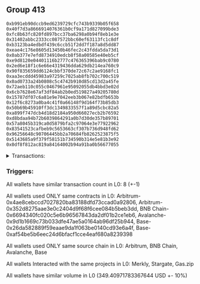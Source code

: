 ## Group 413

```0x8bc8a57cbbe33e3883bb7bc62651fa0d93c4c5f3
0xb991eb90dccb9ed6239729cfc743b9339b05f658
0x40f7d3a8666914076361b0cf9a171d827099bde3
0xfc8b63fc820fd897bcc37ba6298a0b94f8eb1e3e
0x31402abbc2333cc087572bbc60ef63113fc1c8df
0xb3123ba4edbdf439c6ccb51f2dd7f187a8d5dd87
0xeae4c176e8605d13450b46fec2c43fdda5da73d1
0x0ab377e7efd8734910edcb8f58a00585e40eb5cf
0xe9d8120e04401116b2777c476365396bab9c0780
0x2ed6e18f1c6e66e4319436dda629db214ea760c9
0x90f835659dd6124cbbf370de72c67c2ae9168fc1
0xaa3ecddd45983a97259c7025ab8fb702c700c519
0x0ad0733a24b0808c5c4742b910d85cd13d2a45fe
0x72aeb110c055c0467961e95092055db4bbd3e02d
0x6cb7628e67af3df84ab2b0ed519827a49205780d
0x15787df07c6a81e9e7042eeb3b067e82bdfb653b
0x12f6c8273a0ba4c41f0a66148f9d164f73b85db3
0x50b69b45910ff3dc1349833557f1a89d5cbc82a5
0xa899f747dcb4d18d2184a950d66027ecb2b76592
0xd8bdaa94b72b6039864291a0b7d30de357b89701
0x57a8045b319ca0d5879bfa2c97064e3e77922962
0x83541523cafbeb9c5653663cf307b736d948fd62
0x96256648c90706445bb2a70684fb8262523875f5
0x5143685a9f379f58151b734590b314e5e81b3e92
0x0df8f812ac819a84164002b94a91ba0b56677055
```
<details>
<summary>Transactions:</summary>

Hashes: 

Wallet: 0x8bc8a57cbbe33e3883bb7bc62651fa0d93c4c5f3

       Hash: 0x9a84d5a63751d187185d1214b685068a2f4bb54be5fc730a2da4bef0bed67925
         - source chain: Arbitrum
         - destination chain: Aptos
         - project: Merkly
         - contract: 0x4ae8cebccd7027820ba83188dfd73ccad0a92806
       Hash: 0x5f6bf41ebb20126af8119aab3e41156e1ff88224772096d965d69c5f74815daa
         - source chain: Arbitrum
         - destination chain: BNB Chain
         - project: Stargate
         - contract: 0x352d8275aae3e0c2404d9f68f6cee084b5beb3dd
         - value USD: 34.261251471
       Hash: 0x2fa34b6aa755e6e3b649f529455cb20cf9363eed1bb5f87132936e07a7845685
         - source chain: BNB Chain
         - destination chain: Avalanche
         - project: Stargate
         - contract: 0x6694340fc020c5e6b96567843da2df01b2ce1eb6
         - value USD: 31.82583611
       Hash: 0xec9414b3fec29e1fbd0de7d0509532f3cb07749cac63a80a9de36e7b8bf1538c
         - source chain: Avalanche
         - destination chain: Polygon
         - project: Stargate
         - contract: 0x9d1b1669c73b033dfe47ae5a0164ab96df25b944
         - value USD: 28.321970125
       Hash: 0xd53a78adacac953f733627ba7677685c27100881292529261aa0cc7313b3180a
         - source chain: Base
         - destination chain: Metis
         - project: Gas.zip
         - contract: 0x26da582889f59eaae9da1f063be0140cd93e6a4f
         - value USD: 1.890701433e-06
       Hash: 0x73563fb5d966636a41f3ea0ec910d41a65b3c3e708e63adb5431145bb78f74ed
         - source chain: Base
         - destination chain: Optimism
         - project: Stargate
         - contract: 0xaf54be5b6eec24d6bfacf1cce4eaf680a8239398
         - value USD: 210.969354773
       Hash: 0xae94199ebb13f066b3978e5c9366dd818bf6d83ae6e21e89b914428c0bc9b54b
         - source chain: Base
         - destination chain: Arbitrum
         - project: Gas.zip
         - contract: 0x26da582889f59eaae9da1f063be0140cd93e6a4f
         - value USD: 5.8016975e-05
       Hash: 0xdc68c80d2cae5fedbb40f1a12185233368523a8abfbe1f9640a964fb29e6a644
         - source chain: Base
         - destination chain: Optimism
         - project: Stargate
         - contract: 0xaf54be5b6eec24d6bfacf1cce4eaf680a8239398
         - value USD: 44.031245447
Wallet: 0xb991eb90dccb9ed6239729cfc743b9339b05f658

       Hash:0x8da24b52d585d13dba0e5f4c41bd34e45779ce29a54abac5ba574979bd0fadd1
         - source chain: Arbitrum
         - destination chain: Aptos
         - project: Merkly
         - contract: 0x4ae8cebccd7027820ba83188dfd73ccad0a92806
       Hash:0x868d916504e0bfba0829360c4126da5bee7e1dbb0f05bb16ec708c8c689f4378
         - source chain: Arbitrum
         - destination chain: BNB Chain
         - project: Stargate
         - contract: 0x352d8275aae3e0c2404d9f68f6cee084b5beb3dd
         - value USD: 33.406130399
       Hash:0x426e6b2e55e4860a8ce9915f914d3d5d1077e8722f080516edd1cc9974948e45
         - source chain: BNB Chain
         - destination chain: Avalanche
         - project: Stargate
         - contract: 0x6694340fc020c5e6b96567843da2df01b2ce1eb6
         - value USD: 30.981643873
       Hash:0xe637870e556848e51e0494a3503644c1ccbe84f9cab7b4369eb9283aae54ba4d
         - source chain: Avalanche
         - destination chain: Polygon
         - project: Stargate
         - contract: 0x9d1b1669c73b033dfe47ae5a0164ab96df25b944
         - value USD: 27.563510126
       Hash:0x75d0945ec29d48ffdfd48aeede03ca5b299ebce999914a26b906e1f227b206c1
         - source chain: Base
         - destination chain: Base
         - project: Gas.zip
         - contract: 0x26da582889f59eaae9da1f063be0140cd93e6a4f
         - value USD: 5.433450538e-05
       Hash:0xc9a15c2c81c439d7e11e81535eaf8c539fd3275b0f56ad9f841024733b641898
         - source chain: Base
         - destination chain: Optimism
         - project: Stargate
         - contract: 0xaf54be5b6eec24d6bfacf1cce4eaf680a8239398
         - value USD: 219.52826893
       Hash:0xa9306265e2d0f780e59f7d91856176d3bc936dcd41a02bd0876711ca99fdb071
         - source chain: Base
         - destination chain: Kava
         - project: Gas.zip
         - contract: 0x26da582889f59eaae9da1f063be0140cd93e6a4f
         - value USD: 2.75012874e-08
       Hash:0x55063b6a75361126df6109b11770bf861dbe31a5c9a6db902dba69ba2112fad2
         - source chain: Base
         - destination chain: Optimism
         - project: Stargate
         - contract: 0xaf54be5b6eec24d6bfacf1cce4eaf680a8239398
         - value USD: 44.66183431
Wallet: 0x40f7d3a8666914076361b0cf9a171d827099bde3

       Hash:0xb39ba4277737919cae99020034e2e367fccd2e47576e4a97997779a602af5c08
         - source chain: Arbitrum
         - destination chain: Aptos
         - project: Merkly
         - contract: 0x4ae8cebccd7027820ba83188dfd73ccad0a92806
       Hash:0x410c432676186ca8c9cd456d3dda94ffabef14d5af0a0484e8b251829d24641a
         - source chain: Arbitrum
         - destination chain: BNB Chain
         - project: Stargate
         - contract: 0x352d8275aae3e0c2404d9f68f6cee084b5beb3dd
         - value USD: 31.96461552
       Hash:0x2c3c1b942803f702dcf7226ca9790e6f3425eb1fc578636805688e4d578f3dfb
         - source chain: BNB Chain
         - destination chain: Avalanche
         - project: Stargate
         - contract: 0x6694340fc020c5e6b96567843da2df01b2ce1eb6
         - value USD: 29.570592224
       Hash:0xf5c9cbc34ef7640c20773a12c94876c20e020ed503a8fe463b0afe4d4fcc7ed9
         - source chain: Avalanche
         - destination chain: Polygon
         - project: Stargate
         - contract: 0x9d1b1669c73b033dfe47ae5a0164ab96df25b944
         - value USD: 26.279728994
       Hash:0x0a28e31c7294b4b172bf680773cb6a8b00ca864dabf854925cbea757b3478c15
         - source chain: Base
         - destination chain: Metis
         - project: Gas.zip
         - contract: 0x26da582889f59eaae9da1f063be0140cd93e6a4f
         - value USD: 3.620220781e-06
       Hash:0x1238c413fc1edefea923c2f4d882d7316d88b79f6b90ec7c75a0a139fee609c8
         - source chain: Base
         - destination chain: Optimism
         - project: Stargate
         - contract: 0xaf54be5b6eec24d6bfacf1cce4eaf680a8239398
         - value USD: 221.492092673
       Hash:0xce1a0abdcbc6c38f3cc74491297c46068313f58642273d891427a5a3cfc02faa
         - source chain: Base
         - destination chain: Arbitrum
         - project: Gas.zip
         - contract: 0x26da582889f59eaae9da1f063be0140cd93e6a4f
         - value USD: 0.0001444443244
       Hash:0x53e10aadce9c99ffe775262c27d0190755ee3637aa21059a14a7624b53ae56d1
         - source chain: Base
         - destination chain: Optimism
         - project: Stargate
         - contract: 0xaf54be5b6eec24d6bfacf1cce4eaf680a8239398
         - value USD: 46.935501985
Wallet: 0xfc8b63fc820fd897bcc37ba6298a0b94f8eb1e3e

       Hash:0x3dcf49b81cca6559ac8567f7188028ca16ee0833262c9d718e5e1eed74840891
         - source chain: Arbitrum
         - destination chain: Aptos
         - project: Merkly
         - contract: 0x4ae8cebccd7027820ba83188dfd73ccad0a92806
       Hash:0x6c95d90037761d0248ccb47d76611f3afb5312c4e625956d4c771223ee02e8c4
         - source chain: Arbitrum
         - destination chain: BNB Chain
         - project: Stargate
         - contract: 0x352d8275aae3e0c2404d9f68f6cee084b5beb3dd
         - value USD: 33.677293071
       Hash:0x2aa29234871f7174d6766dc09478f6fe6a5232ad9e46fe904db3f4538c7aacd7
         - source chain: BNB Chain
         - destination chain: Avalanche
         - project: Stargate
         - contract: 0x6694340fc020c5e6b96567843da2df01b2ce1eb6
         - value USD: 31.215754454
       Hash:0x22248d7ad8f936e935afd9a1e9922fdd2161abe1f250eccecd44ec26f33ec9d2
         - source chain: Avalanche
         - destination chain: Polygon
         - project: Stargate
         - contract: 0x9d1b1669c73b033dfe47ae5a0164ab96df25b944
         - value USD: 27.816168753
       Hash:0x311c765876f546e13072dd1535c49350afe72c8244c098a55e4853777267869a
         - source chain: Base
         - destination chain: Kava
         - project: Gas.zip
         - contract: 0x26da582889f59eaae9da1f063be0140cd93e6a4f
         - value USD: 3.175361931e-08
       Hash:0x9a19be026ca46d9e931228cde14df3c2146e2b4954cbcdce4366f1e0fca7f51c
         - source chain: Base
         - destination chain: Optimism
         - project: Stargate
         - contract: 0xaf54be5b6eec24d6bfacf1cce4eaf680a8239398
         - value USD: 222.870413631
       Hash:0x1b63a6a2da52b2a1e6210e4aea6d6a16b968523d0a9a46ab643af061daa8f4c9
         - source chain: Base
         - destination chain: Base
         - project: Gas.zip
         - contract: 0x26da582889f59eaae9da1f063be0140cd93e6a4f
         - value USD: 0.000122314138
       Hash:0x280311d927ba4a060c075a48c4cbc65c84ac890dc253622154e6c7533620ec2a
         - source chain: Base
         - destination chain: Optimism
         - project: Stargate
         - contract: 0xaf54be5b6eec24d6bfacf1cce4eaf680a8239398
         - value USD: 49.091261042
Wallet: 0x31402abbc2333cc087572bbc60ef63113fc1c8df

       Hash:0x170af2f491e6abc6ac0d80bbc538a71daf06dfef7541c51497c94c868c072168
         - source chain: Arbitrum
         - destination chain: Aptos
         - project: Merkly
         - contract: 0x4ae8cebccd7027820ba83188dfd73ccad0a92806
       Hash:0xe06c4d737002d7e36f38b67f0e222bc5e110b18d876be1b2fcfa25d0e47a065b
         - source chain: Arbitrum
         - destination chain: BNB Chain
         - project: Stargate
         - contract: 0x352d8275aae3e0c2404d9f68f6cee084b5beb3dd
         - value USD: 33.292466726
       Hash:0x80cd43c72cb7cfa1dfd9b4ed7a5bd486c54e08c07e8fbc356a2c33b7f1ce6b18
         - source chain: BNB Chain
         - destination chain: Avalanche
         - project: Stargate
         - contract: 0x6694340fc020c5e6b96567843da2df01b2ce1eb6
         - value USD: 30.809243525
       Hash:0x31973cfc75d31a76b50500b54e6a10ace6218e3ff058f8413cf1085f010870fb
         - source chain: Avalanche
         - destination chain: Polygon
         - project: Stargate
         - contract: 0x9d1b1669c73b033dfe47ae5a0164ab96df25b944
         - value USD: 27.474249354
       Hash:0xbe6e501480391ffcdb0928ad232239fa1371b8ba3190bcc96e0015c03aa5ae2a
         - source chain: Base
         - destination chain: Base
         - project: Gas.zip
         - contract: 0x26da582889f59eaae9da1f063be0140cd93e6a4f
         - value USD: 9.418926268e-05
       Hash:0x9ca206448184ec0f58a80f43d71094369a6f3492825a513e2c7430c197d0efa1
         - source chain: Base
         - destination chain: Optimism
         - project: Stargate
         - contract: 0xaf54be5b6eec24d6bfacf1cce4eaf680a8239398
         - value USD: 225.814154705
       Hash:0x8eaf72adfbc94bbe41dc8f2abeba8718c1b95ff7f6a2724d018f87ae5b9c65e5
         - source chain: Base
         - destination chain: Scroll
         - project: Gas.zip
         - contract: 0x26da582889f59eaae9da1f063be0140cd93e6a4f
         - value USD: 5.682074872e-05
       Hash:0xa3cc480eef92e71facf653c90c8a5560211820e8357de5e2b6b262ba97859d5f
         - source chain: Base
         - destination chain: Optimism
         - project: Stargate
         - contract: 0xaf54be5b6eec24d6bfacf1cce4eaf680a8239398
         - value USD: 47.691480726
Wallet: 0xb3123ba4edbdf439c6ccb51f2dd7f187a8d5dd87

       Hash:0xeeabc775f22ba33a6177aee1423338c517ac3cdcf4ae290de9265f61fd14088f
         - source chain: Arbitrum
         - destination chain: Aptos
         - project: Merkly
         - contract: 0x4ae8cebccd7027820ba83188dfd73ccad0a92806
       Hash:0xb77ece0c69785867303420a5e4a2145ff277ecda3997e3281a4eecf86ba65bdb
         - source chain: Arbitrum
         - destination chain: BNB Chain
         - project: Stargate
         - contract: 0x352d8275aae3e0c2404d9f68f6cee084b5beb3dd
         - value USD: 33.124073432
       Hash:0xc5fc193c08fe4d0b5edba649bfa924409606e09845ca9d84eac61729db29c2fb
         - source chain: BNB Chain
         - destination chain: Avalanche
         - project: Stargate
         - contract: 0x6694340fc020c5e6b96567843da2df01b2ce1eb6
         - value USD: 30.691330883
       Hash:0xc3d8ed7319c70f10b869acd19a024ecfccf17af0915fffe7ef554ff4ea5f7b2e
         - source chain: Avalanche
         - destination chain: Polygon
         - project: Stargate
         - contract: 0x9d1b1669c73b033dfe47ae5a0164ab96df25b944
         - value USD: 27.325999194
       Hash:0x61e83b7caa4c2961725f90450194b49b6be738f04be38c75e7097d1a5824e5ff
         - source chain: Base
         - destination chain: Arbitrum
         - project: Gas.zip
         - contract: 0x26da582889f59eaae9da1f063be0140cd93e6a4f
         - value USD: 1.916834118e-05
       Hash:0x2446d5b5e31682fda5b94630adde5851de29410ffb306103e202c66d95ef7031
         - source chain: Base
         - destination chain: Optimism
         - project: Stargate
         - contract: 0xaf54be5b6eec24d6bfacf1cce4eaf680a8239398
         - value USD: 213.526662967
       Hash:0x61c63c4080cf98e27874e79d5052c680fb96501175a969ee21d6038cc8346558
         - source chain: Base
         - destination chain: Kava
         - project: Gas.zip
         - contract: 0x26da582889f59eaae9da1f063be0140cd93e6a4f
         - value USD: 2.500117037e-08
       Hash:0x988e10336e735f945828734abc4b91425f1cfbc0c03937922d5f90bd6b94e323
         - source chain: Base
         - destination chain: Optimism
         - project: Stargate
         - contract: 0xaf54be5b6eec24d6bfacf1cce4eaf680a8239398
         - value USD: 42.809760943
Wallet: 0xeae4c176e8605d13450b46fec2c43fdda5da73d1

       Hash:0x6fe6730de1caf532743b58d13810505c828a1157d79756ed3cfcd3aa6ef766c1
         - source chain: Arbitrum
         - destination chain: Aptos
         - project: Merkly
         - contract: 0x4ae8cebccd7027820ba83188dfd73ccad0a92806
       Hash:0xe562b457425d316d66c1e1b5fc62f5b947db5ba12acde6bc6dd58c81abd4b92e
         - source chain: Arbitrum
         - destination chain: BNB Chain
         - project: Stargate
         - contract: 0x352d8275aae3e0c2404d9f68f6cee084b5beb3dd
         - value USD: 31.840076564
       Hash:0x3b79525cf555157ab1d3a2b70fa76b4bff15305cac8ae99963493d826f4ade37
         - source chain: BNB Chain
         - destination chain: Avalanche
         - project: Stargate
         - contract: 0x6694340fc020c5e6b96567843da2df01b2ce1eb6
         - value USD: 29.334570091
       Hash:0x40f4261c60f2229386b1130cbef73299c30182ce3b7077d0ee0e5918ae3ed5a8
         - source chain: Avalanche
         - destination chain: Polygon
         - project: Stargate
         - contract: 0x9d1b1669c73b033dfe47ae5a0164ab96df25b944
         - value USD: 26.019650557
       Hash:0xc0b8bfc050fc9e7c0e5c5115daa1705b3f7d59c87fa1938c0f3f8e4be9af6f5d
         - source chain: Base
         - destination chain: Base
         - project: Gas.zip
         - contract: 0x26da582889f59eaae9da1f063be0140cd93e6a4f
         - value USD: 0.000137152786
       Hash:0x072197cb66a8f25d1acb7315e0b91b4660f77d947d62dd02bfd67f9895932502
         - source chain: Base
         - destination chain: Optimism
         - project: Stargate
         - contract: 0xaf54be5b6eec24d6bfacf1cce4eaf680a8239398
         - value USD: 223.587123244
       Hash:0x1a80094ddf93802a05df5234e16105d2e81fd2579e1a470abc0884304b855164
         - source chain: Base
         - destination chain: Arbitrum
         - project: Gas.zip
         - contract: 0x26da582889f59eaae9da1f063be0140cd93e6a4f
         - value USD: 6.459621959e-05
       Hash:0x6f0d35d95b918307c71344806ee602de5f06a78d48585db3bf934c5e30c2f6d0
         - source chain: Base
         - destination chain: Optimism
         - project: Stargate
         - contract: 0xaf54be5b6eec24d6bfacf1cce4eaf680a8239398
         - value USD: 47.128958969
Wallet: 0x0ab377e7efd8734910edcb8f58a00585e40eb5cf

       Hash:0xa5b2ecbb8e9b663603f363d9f704b57710b4817c38b29e1021d56ff786202c2a
         - source chain: Arbitrum
         - destination chain: Aptos
         - project: Merkly
         - contract: 0x4ae8cebccd7027820ba83188dfd73ccad0a92806
       Hash:0x3b9aa52e735043efd59dbd78ef017f28fcc6d9bf2ef71716ca712e03fa01c782
         - source chain: Arbitrum
         - destination chain: BNB Chain
         - project: Stargate
         - contract: 0x352d8275aae3e0c2404d9f68f6cee084b5beb3dd
         - value USD: 31.802014573
       Hash:0x86c9cb7b5a5851106fc4ca88fb57ba4fd0306f80e92889d41da3e57aa295ecb4
         - source chain: BNB Chain
         - destination chain: Avalanche
         - project: Stargate
         - contract: 0x6694340fc020c5e6b96567843da2df01b2ce1eb6
         - value USD: 29.415086073
       Hash:0xa22623e8f0f84269990546e9f94b48e6f767d612b656baf287f563ef7ebe7845
         - source chain: Avalanche
         - destination chain: Polygon
         - project: Stargate
         - contract: 0x9d1b1669c73b033dfe47ae5a0164ab96df25b944
         - value USD: 26.0780428
       Hash:0x8efca6761518074673b19f9775aacbe0e1c9b149a3126279906184215096fba5
         - source chain: Base
         - destination chain: Kava
         - project: Gas.zip
         - contract: 0x26da582889f59eaae9da1f063be0140cd93e6a4f
         - value USD: 8.212489979e-09
       Hash:0x246750f665b6a9b0d45736fe18b02be6b08aa9e5b332d6e9c8a0fa94297afd18
         - source chain: Base
         - destination chain: Optimism
         - project: Stargate
         - contract: 0xaf54be5b6eec24d6bfacf1cce4eaf680a8239398
         - value USD: 219.431879803
       Hash:0x1411c0f6b4d5bee43539b8f4ced3ea7b7b9b5340b9e2fb5f86e9026401b7c01e
         - source chain: Base
         - destination chain: Zora
         - project: Gas.zip
         - contract: 0x26da582889f59eaae9da1f063be0140cd93e6a4f
         - value USD: 0.0001417528152
       Hash:0xf722ec4b40808df05b2d1a0277da1a2ca3f3cdb3b74dbcb3271013edadcda2e5
         - source chain: Base
         - destination chain: Optimism
         - project: Stargate
         - contract: 0xaf54be5b6eec24d6bfacf1cce4eaf680a8239398
         - value USD: 49.378872048
Wallet: 0xe9d8120e04401116b2777c476365396bab9c0780

       Hash:0x7f71074e09fd9ae67b772c0959e615289ea6e4271212a826e57e87330bc86f4e
         - source chain: Arbitrum
         - destination chain: Aptos
         - project: Merkly
         - contract: 0x4ae8cebccd7027820ba83188dfd73ccad0a92806
       Hash:0x476db468c6ba404c70e2112fceba9ef47ffea467d438a5f68d816fa28dce20f2
         - source chain: Arbitrum
         - destination chain: BNB Chain
         - project: Stargate
         - contract: 0x352d8275aae3e0c2404d9f68f6cee084b5beb3dd
         - value USD: 34.307696306
       Hash:0x76ff571dca1d73ad3255d050645718ba5d4587882d2ed18f516d3c16d346aeed
         - source chain: BNB Chain
         - destination chain: Avalanche
         - project: Stargate
         - contract: 0x6694340fc020c5e6b96567843da2df01b2ce1eb6
         - value USD: 31.81009404
       Hash:0xd3c9692403975245e2c90c51c19f2a0cd512ee8beaa64ec9eac9ffc4be25a7f9
         - source chain: Avalanche
         - destination chain: Polygon
         - project: Stargate
         - contract: 0x9d1b1669c73b033dfe47ae5a0164ab96df25b944
         - value USD: 28.250271637
       Hash:0x658d7a89b7fc86294febd46940a779337a2513af85e289dae733c41278a83410
         - source chain: Base
         - destination chain: Scroll
         - project: Gas.zip
         - contract: 0x26da582889f59eaae9da1f063be0140cd93e6a4f
         - value USD: 9.551121724e-05
       Hash:0x57722f3965a28119a122eba86039cc4909a1ef0f62a85cdffc966c89e077beee
         - source chain: Base
         - destination chain: Optimism
         - project: Stargate
         - contract: 0xaf54be5b6eec24d6bfacf1cce4eaf680a8239398
         - value USD: 221.018324619
       Hash:0x728279bf013974edfe122f32dd8043776fdbe7637052787b5b62ed4b2fcbf23f
         - source chain: Base
         - destination chain: Kava
         - project: Gas.zip
         - contract: 0x26da582889f59eaae9da1f063be0140cd93e6a4f
         - value USD: 1.487249109e-08
       Hash:0x867b2f03b0d9f4959da291bfb2cf992499bb6355034a8ef7547734b5faeef613
         - source chain: Base
         - destination chain: Optimism
         - project: Stargate
         - contract: 0xaf54be5b6eec24d6bfacf1cce4eaf680a8239398
         - value USD: 45.514661097
Wallet: 0x2ed6e18f1c6e66e4319436dda629db214ea760c9

       Hash:0xefbed45c10ba08853eba2abe5d8e57be2fafd6047e096c2a3e3563803b6deb9e
         - source chain: Arbitrum
         - destination chain: Aptos
         - project: Merkly
         - contract: 0x4ae8cebccd7027820ba83188dfd73ccad0a92806
       Hash:0xb07abec67192d7de6d6ad6b0cd446f55017b7e92dbb9e044c276f4716ab6f003
         - source chain: Arbitrum
         - destination chain: BNB Chain
         - project: Stargate
         - contract: 0x352d8275aae3e0c2404d9f68f6cee084b5beb3dd
         - value USD: 31.458002809
       Hash:0xacdf9642cac12e80e9bbfe10aef33c82944c033670f0a29fd159741ae3361962
         - source chain: BNB Chain
         - destination chain: Avalanche
         - project: Stargate
         - contract: 0x6694340fc020c5e6b96567843da2df01b2ce1eb6
         - value USD: 29.104768244
       Hash:0x2b484caa84a8a5e8c24c86774493d3c3b0924308fb92cd27b73293f01fc20cad
         - source chain: Avalanche
         - destination chain: Polygon
         - project: Stargate
         - contract: 0x9d1b1669c73b033dfe47ae5a0164ab96df25b944
         - value USD: 25.750793979
       Hash:0xb68ce0b25159cb5c59af412206d70aaaa1d5703b4b4bf4f0de7b10e53f6e6f55
         - source chain: Base
         - destination chain: Kava
         - project: Gas.zip
         - contract: 0x26da582889f59eaae9da1f063be0140cd93e6a4f
         - value USD: 2.933032135e-08
       Hash:0x48341a1cdcd119455d0a1b42c145565b0ac91d8648c66b0f8e98ea55a255c70b
         - source chain: Base
         - destination chain: Optimism
         - project: Stargate
         - contract: 0xaf54be5b6eec24d6bfacf1cce4eaf680a8239398
         - value USD: 206.346522586
       Hash:0x5bfa1bc559876fe7eb4a9108453c3d6f63409833a5f09ff358e4333a982f49e0
         - source chain: Base
         - destination chain: Metis
         - project: Gas.zip
         - contract: 0x26da582889f59eaae9da1f063be0140cd93e6a4f
         - value USD: 2.135753478e-06
       Hash:0x123cfafc804aa51fc3dbd06aef72279ba0ebeb026f6f4badb7477721f92ca036
         - source chain: Base
         - destination chain: Optimism
         - project: Stargate
         - contract: 0xaf54be5b6eec24d6bfacf1cce4eaf680a8239398
         - value USD: 51.344698032
Wallet: 0x90f835659dd6124cbbf370de72c67c2ae9168fc1

       Hash:0xa88a8bf393895a71d9cc382f2bc269572cea5ef455a4b142041a09a9b3146414
         - source chain: Arbitrum
         - destination chain: Aptos
         - project: Merkly
         - contract: 0x4ae8cebccd7027820ba83188dfd73ccad0a92806
       Hash:0x19a26a362dd2e6c9886af550f77644226757011750dd26b3d08a06a6289ba345
         - source chain: Arbitrum
         - destination chain: BNB Chain
         - project: Stargate
         - contract: 0x352d8275aae3e0c2404d9f68f6cee084b5beb3dd
         - value USD: 34.740086132
       Hash:0xaa4476222d48f42af271a3707435c6969b67d9912e4dc8b5997ac41d3cde8f3f
         - source chain: BNB Chain
         - destination chain: Avalanche
         - project: Stargate
         - contract: 0x6694340fc020c5e6b96567843da2df01b2ce1eb6
         - value USD: 32.254893953
       Hash:0xceeb63dc1e4033268ef854c55eb52f4ab9ecf86622aadc174ba8f1efdc9162b9
         - source chain: Avalanche
         - destination chain: Polygon
         - project: Stargate
         - contract: 0x9d1b1669c73b033dfe47ae5a0164ab96df25b944
         - value USD: 28.582466664
       Hash:0xac9687d3e0e1250edd462f324977802a734ffe17c95058b08718d83c633eb3a0
         - source chain: Base
         - destination chain: Zora
         - project: Gas.zip
         - contract: 0x26da582889f59eaae9da1f063be0140cd93e6a4f
         - value USD: 0.0001658028814
       Hash:0x7ef2e88e154478b87e8cce102644b8248eb368b3b4006c136c0df0d5a5805405
         - source chain: Base
         - destination chain: Optimism
         - project: Stargate
         - contract: 0xaf54be5b6eec24d6bfacf1cce4eaf680a8239398
         - value USD: 220.768017969
       Hash:0x02350ad83d05b79aca2e0a75e3a00ffef745f8d0cd2af47604d4711d2bd13aeb
         - source chain: Base
         - destination chain: Kava
         - project: Gas.zip
         - contract: 0x26da582889f59eaae9da1f063be0140cd93e6a4f
         - value USD: 2.62191761e-08
       Hash:0xa1f3024e035b5ee0ec1aaefd7b24755f0cd54e56d35a95d982d56e17c1910f58
         - source chain: Base
         - destination chain: Optimism
         - project: Stargate
         - contract: 0xaf54be5b6eec24d6bfacf1cce4eaf680a8239398
         - value USD: 44.696693653
Wallet: 0xaa3ecddd45983a97259c7025ab8fb702c700c519

       Hash:0xea5b6f5dc37cfe5b8b0b2b584f3e1d2063d04abf215ffaf2ff9125c6224a6c3f
         - source chain: Arbitrum
         - destination chain: Aptos
         - project: Merkly
         - contract: 0x4ae8cebccd7027820ba83188dfd73ccad0a92806
       Hash:0xc94aac21d483bd49df21cf6b84ed409b77bfb8029bb11a4129695071859c816f
         - source chain: Arbitrum
         - destination chain: BNB Chain
         - project: Stargate
         - contract: 0x352d8275aae3e0c2404d9f68f6cee084b5beb3dd
         - value USD: 33.917356775
       Hash:0x573eb01c9fa11ca27b8054dab9594d66a23418e7a0a793403bd7632b5a65bc61
         - source chain: BNB Chain
         - destination chain: Avalanche
         - project: Stargate
         - contract: 0x6694340fc020c5e6b96567843da2df01b2ce1eb6
         - value USD: 31.485404103
       Hash:0xc4a17ffad6875a16d9aaf288cf98e4f48e762ee263b3f6ed23454e67556ef5dc
         - source chain: Avalanche
         - destination chain: Polygon
         - project: Stargate
         - contract: 0x9d1b1669c73b033dfe47ae5a0164ab96df25b944
         - value USD: 25.925769423
       Hash:0x102defaed925c5ef2fd6439103359b10d6356fce07e948ad768d6598a447a9c1
         - source chain: Base
         - destination chain: Scroll
         - project: Gas.zip
         - contract: 0x26da582889f59eaae9da1f063be0140cd93e6a4f
         - value USD: 0.0001107563248
       Hash:0x37264660bbcddb14c01d6222a7117023a4d731e85616a59c772dfdf0d54ef8f6
         - source chain: Base
         - destination chain: Optimism
         - project: Stargate
         - contract: 0xaf54be5b6eec24d6bfacf1cce4eaf680a8239398
         - value USD: 211.219417181
       Hash:0x466aea61d909fce6fc3abd3eb3cd4ded57f952e105eba73d52fe159db3ef059d
         - source chain: Base
         - destination chain: Base
         - project: Gas.zip
         - contract: 0x26da582889f59eaae9da1f063be0140cd93e6a4f
         - value USD: 0.0001100528186
       Hash:0x220c6c1255bab3566b2c628a051a0177efad3f27bf6b74cac549eed6b2a83213
         - source chain: Base
         - destination chain: Optimism
         - project: Stargate
         - contract: 0xaf54be5b6eec24d6bfacf1cce4eaf680a8239398
         - value USD: 46.0860991
Wallet: 0x0ad0733a24b0808c5c4742b910d85cd13d2a45fe

       Hash:0x78ff82fca969d802b8c918eb437cb9de258b4251c06df9bbad9da287d9fca572
         - source chain: Arbitrum
         - destination chain: Aptos
         - project: Merkly
         - contract: 0x4ae8cebccd7027820ba83188dfd73ccad0a92806
       Hash:0x47023f94882abb0c3896dff66d1c0fe092fac3d8d8b4a4bcccd019d24dd2aa06
         - source chain: Arbitrum
         - destination chain: BNB Chain
         - project: Stargate
         - contract: 0x352d8275aae3e0c2404d9f68f6cee084b5beb3dd
         - value USD: 32.569159814
       Hash:0xbdc946ec2151e5bfdc2cddea27014f80b3b2422e4e9bb16cecf3c2a6bf562dd6
         - source chain: BNB Chain
         - destination chain: Avalanche
         - project: Stargate
         - contract: 0x6694340fc020c5e6b96567843da2df01b2ce1eb6
         - value USD: 30.190280599
       Hash:0x03796215b241a7cd65c367d979e11ccf19b93c560e3fad18a777a0736e1db02d
         - source chain: Avalanche
         - destination chain: Polygon
         - project: Stargate
         - contract: 0x9d1b1669c73b033dfe47ae5a0164ab96df25b944
         - value USD: 24.733322924
       Hash:0x8b08b3cd3ae1f3efeaea9dd2dd30a5e1f3b5c38749c0e0fb5dda9d7ed0860661
         - source chain: Base
         - destination chain: Kava
         - project: Gas.zip
         - contract: 0x26da582889f59eaae9da1f063be0140cd93e6a4f
         - value USD: 3.005229849e-08
       Hash:0x68e624c88e1ceeade0123883ec37386f7bdd1bce0101939bb8242e9fd8b5e03a
         - source chain: Base
         - destination chain: Optimism
         - project: Stargate
         - contract: 0xaf54be5b6eec24d6bfacf1cce4eaf680a8239398
         - value USD: 217.192601345
       Hash:0x0427ceb5ef20bde19354f5248e7abb4467f2d9cb216e7bba9bc43264cf0b9036
         - source chain: Base
         - destination chain: Base
         - project: Gas.zip
         - contract: 0x26da582889f59eaae9da1f063be0140cd93e6a4f
         - value USD: 5.203584356e-05
       Hash:0xb5ec491e7fee9d9c81607d03a64c38012f17052dd11a058bd24ce0ba1ec03778
         - source chain: Base
         - destination chain: Optimism
         - project: Stargate
         - contract: 0xaf54be5b6eec24d6bfacf1cce4eaf680a8239398
         - value USD: 51.522300648
Wallet: 0x72aeb110c055c0467961e95092055db4bbd3e02d

       Hash:0xc97ba91e38737610de39795972213eceb0f52486b1b6024379f13b36003bf476
         - source chain: Arbitrum
         - destination chain: Aptos
         - project: Merkly
         - contract: 0x4ae8cebccd7027820ba83188dfd73ccad0a92806
       Hash:0x57c7f3496e05a18e8d57960e87c39c12ae01dd65c9de9bc38bdc742b39fb857f
         - source chain: Arbitrum
         - destination chain: BNB Chain
         - project: Stargate
         - contract: 0x352d8275aae3e0c2404d9f68f6cee084b5beb3dd
         - value USD: 32.11863651
       Hash:0xab2b6eaa6daa21d2987a7a03d9f91950ce04e1f730ba28774a15c5aac9d48623
         - source chain: BNB Chain
         - destination chain: Avalanche
         - project: Stargate
         - contract: 0x6694340fc020c5e6b96567843da2df01b2ce1eb6
         - value USD: 29.677545171
       Hash:0x71b75efe3b57abfe030979caefe5d694e62454b4ea483ad6f3105fb7360508ad
         - source chain: Avalanche
         - destination chain: Polygon
         - project: Stargate
         - contract: 0x9d1b1669c73b033dfe47ae5a0164ab96df25b944
         - value USD: 26.323546682
       Hash:0xda39bf1739fbda60a285433adf8c60f9c2ca7bf1cb1d63b3c9377d54f5662b46
         - source chain: Base
         - destination chain: Linea
         - project: Gas.zip
         - contract: 0x26da582889f59eaae9da1f063be0140cd93e6a4f
         - value USD: 0.0001362899685
       Hash:0x2263d30a90c1798057f4db57ec41fe77caf255e0086270968e97ea231a7f6aee
         - source chain: Base
         - destination chain: Optimism
         - project: Stargate
         - contract: 0xaf54be5b6eec24d6bfacf1cce4eaf680a8239398
         - value USD: 211.533767
       Hash:0xa3874c5019d3f6212a6726d16760b1416b2985e50a01bb7d9a388480303852cb
         - source chain: Base
         - destination chain: Linea
         - project: Gas.zip
         - contract: 0x26da582889f59eaae9da1f063be0140cd93e6a4f
         - value USD: 0.0001486311164
       Hash:0xf70a00b23fc548c73c45f152ac8c4c3a2514890ad6b3441139391a1dd9f6bea3
         - source chain: Base
         - destination chain: Optimism
         - project: Stargate
         - contract: 0xaf54be5b6eec24d6bfacf1cce4eaf680a8239398
         - value USD: 42.222733468
Wallet: 0x6cb7628e67af3df84ab2b0ed519827a49205780d

       Hash:0xe92d6306860f6c6874ac4a863fb8c252e54b1ae1a249df8c6580eae58aada74f
         - source chain: Arbitrum
         - destination chain: Aptos
         - project: Merkly
         - contract: 0x4ae8cebccd7027820ba83188dfd73ccad0a92806
       Hash:0x5e2c9120bdfbbb3c8e97146979edee83dc604241e9d96f113826322cf96d6aad
         - source chain: Arbitrum
         - destination chain: BNB Chain
         - project: Stargate
         - contract: 0x352d8275aae3e0c2404d9f68f6cee084b5beb3dd
         - value USD: 33.362453163
       Hash:0x0c189b0e09c417ef354ef5de75712159a9022456ded3cee2af8ccc9e94f79cba
         - source chain: BNB Chain
         - destination chain: Avalanche
         - project: Stargate
         - contract: 0x6694340fc020c5e6b96567843da2df01b2ce1eb6
         - value USD: 30.920384298
       Hash:0xd763bd161512eb521846e61afa6316530007bda83d6747ef0c25408985d81764
         - source chain: Avalanche
         - destination chain: Polygon
         - project: Stargate
         - contract: 0x9d1b1669c73b033dfe47ae5a0164ab96df25b944
         - value USD: 27.490413297
       Hash:0x774744eebe7bf66004ea3e171d187102a4d0216207d9bbdc1c1ecbe1d26a6fa3
         - source chain: Base
         - destination chain: Base
         - project: Gas.zip
         - contract: 0x26da582889f59eaae9da1f063be0140cd93e6a4f
         - value USD: 2.22175861e-05
       Hash:0x07f2030b38a3c7e8194b772670fd0ffce98b835e48632bacb110f8be9531ba35
         - source chain: Base
         - destination chain: Optimism
         - project: Stargate
         - contract: 0xaf54be5b6eec24d6bfacf1cce4eaf680a8239398
         - value USD: 222.751961291
       Hash:0x6d8854bc936168ce94a8cfabcf038848a17fc0de69a2e6e51d59de65462677c4
         - source chain: Base
         - destination chain: Metis
         - project: Gas.zip
         - contract: 0x26da582889f59eaae9da1f063be0140cd93e6a4f
         - value USD: 1.894076111e-06
       Hash:0x9e2f9f120dcae2ba89e1bde7a64ea510b8acc045acfc88b5a616b3829675bdb6
         - source chain: Base
         - destination chain: Optimism
         - project: Stargate
         - contract: 0xaf54be5b6eec24d6bfacf1cce4eaf680a8239398
         - value USD: 46.271239941
Wallet: 0x15787df07c6a81e9e7042eeb3b067e82bdfb653b

       Hash:0x7be5033607e10b72e40c62d4d8c68ff698ef1a271318c39f6b45bd9e50bf6efd
         - source chain: Arbitrum
         - destination chain: Aptos
         - project: Merkly
         - contract: 0x4ae8cebccd7027820ba83188dfd73ccad0a92806
       Hash:0x12e59fe73a7008d7918c807a80ba775c14150c89e109b6e5b19fbafb546a604e
         - source chain: Arbitrum
         - destination chain: BNB Chain
         - project: Stargate
         - contract: 0x352d8275aae3e0c2404d9f68f6cee084b5beb3dd
         - value USD: 32.816118502
       Hash:0x09b7133c099d704cf16baae16d902bc288859d1432998bd804a4eac71f1d6bd5
         - source chain: BNB Chain
         - destination chain: Avalanche
         - project: Stargate
         - contract: 0x6694340fc020c5e6b96567843da2df01b2ce1eb6
         - value USD: 30.330052674
       Hash:0xc9bbebb55d29dfcdb4b843714a43531142e7786889550d627982e29226fb1017
         - source chain: Avalanche
         - destination chain: Polygon
         - project: Stargate
         - contract: 0x9d1b1669c73b033dfe47ae5a0164ab96df25b944
         - value USD: 26.956125977
       Hash:0xbe8e8a9c9cd8c249cc48bc995f9d84b715b519bc737ae2f57c1703f9aef7d2a7
         - source chain: Base
         - destination chain: Metis
         - project: Gas.zip
         - contract: 0x26da582889f59eaae9da1f063be0140cd93e6a4f
         - value USD: 1.976231289e-06
       Hash:0x044ccdf85c6eacdc60216426ce1f5a9fb2d34f5f6bc7863194e8b68f06a4b86e
         - source chain: Base
         - destination chain: Optimism
         - project: Stargate
         - contract: 0xaf54be5b6eec24d6bfacf1cce4eaf680a8239398
         - value USD: 222.484805475
       Hash:0x019d0080566d989ee6204fbe945e088fb32e3c74ea9a91295806dddf8edca651
         - source chain: Base
         - destination chain: Zora
         - project: Gas.zip
         - contract: 0x26da582889f59eaae9da1f063be0140cd93e6a4f
         - value USD: 9.928678197e-05
       Hash:0x43ba0541486ce923e4789887722dae93ecfad325656fd3c8f42f5b93025455f5
         - source chain: Base
         - destination chain: Optimism
         - project: Stargate
         - contract: 0xaf54be5b6eec24d6bfacf1cce4eaf680a8239398
         - value USD: 41.772504403
Wallet: 0x12f6c8273a0ba4c41f0a66148f9d164f73b85db3

       Hash:0x25e7b8bf064b3fe14a9539b8a10d6dafb8b009af596e9658c7b2379c782e0cf4
         - source chain: Arbitrum
         - destination chain: Aptos
         - project: Merkly
         - contract: 0x4ae8cebccd7027820ba83188dfd73ccad0a92806
       Hash:0xb20c8f1f12fc71e99f7e76429779d8b639ed69b11385215984997923fe585dad
         - source chain: Arbitrum
         - destination chain: BNB Chain
         - project: Stargate
         - contract: 0x352d8275aae3e0c2404d9f68f6cee084b5beb3dd
         - value USD: 34.002954232
       Hash:0x695a5d7a52b7804f2383e220b11890675f5ad4e748c4741793ee050539dfc5b0
         - source chain: BNB Chain
         - destination chain: Avalanche
         - project: Stargate
         - contract: 0x6694340fc020c5e6b96567843da2df01b2ce1eb6
         - value USD: 31.548896986
       Hash:0x195911750611622b5b48e113aee8de3e06bd7d953cd89ed0659df36ba2739dad
         - source chain: Avalanche
         - destination chain: Polygon
         - project: Stargate
         - contract: 0x9d1b1669c73b033dfe47ae5a0164ab96df25b944
         - value USD: 28.051251093
       Hash:0x7454c59e385bb56ee0bcca0a015e042a29f74dda350960a84cbf00205f0cffab
         - source chain: Base
         - destination chain: Kava
         - project: Gas.zip
         - contract: 0x26da582889f59eaae9da1f063be0140cd93e6a4f
         - value USD: 3.028593562e-08
       Hash:0x0ca5fbbc12af41163482e83e72b016f7bdd0ac62ae66158ba80d0a78a06c2762
         - source chain: Base
         - destination chain: Optimism
         - project: Stargate
         - contract: 0xaf54be5b6eec24d6bfacf1cce4eaf680a8239398
         - value USD: 223.472979956
       Hash:0x70116dac56858f8f4ea2736a0d312c51e17fc5e6ab0f117b38d402e3bafaa8ae
         - source chain: Base
         - destination chain: Arbitrum
         - project: Gas.zip
         - contract: 0x26da582889f59eaae9da1f063be0140cd93e6a4f
         - value USD: 7.775470877e-05
       Hash:0x6f503d9ba349a4e357e1368e3da66740b0a3dd37e1e6f5bb4b722ecc717e7c4a
         - source chain: Base
         - destination chain: Optimism
         - project: Stargate
         - contract: 0xaf54be5b6eec24d6bfacf1cce4eaf680a8239398
         - value USD: 43.97555634
Wallet: 0x50b69b45910ff3dc1349833557f1a89d5cbc82a5

       Hash:0xcbc3b254c92b2a02e53fc2fee57568e859f03f44f8657ae7b8959c100412b13e
         - source chain: Arbitrum
         - destination chain: Aptos
         - project: Merkly
         - contract: 0x4ae8cebccd7027820ba83188dfd73ccad0a92806
       Hash:0xc41f56b778cb3c9a951fc370072562595f33d31558a6efe6c54f24440373787b
         - source chain: Arbitrum
         - destination chain: BNB Chain
         - project: Stargate
         - contract: 0x352d8275aae3e0c2404d9f68f6cee084b5beb3dd
         - value USD: 31.839006946
       Hash:0x71b22ac64baa5bcb90af742bed19569d0242a1b2f3b131de0030af4706b29979
         - source chain: BNB Chain
         - destination chain: Avalanche
         - project: Stargate
         - contract: 0x6694340fc020c5e6b96567843da2df01b2ce1eb6
         - value USD: 29.515842715
       Hash:0xe84244808ed7ad681ccdd3479cfc185ac247b79f5cae048d68e1f45a2c0428e3
         - source chain: Avalanche
         - destination chain: Polygon
         - project: Stargate
         - contract: 0x9d1b1669c73b033dfe47ae5a0164ab96df25b944
         - value USD: 26.229378713
       Hash:0x457c0bb6d8becd2f586be81ef36002f5f51c3cc2f7e954fbb588d6fc71b354a4
         - source chain: Base
         - destination chain: Scroll
         - project: Gas.zip
         - contract: 0x26da582889f59eaae9da1f063be0140cd93e6a4f
         - value USD: 0.0001635247701
       Hash:0xbffab56a8723d8cfef94b5fc1e218a9b5499fafe5e6015dae088205434464a36
         - source chain: Base
         - destination chain: Optimism
         - project: Stargate
         - contract: 0xaf54be5b6eec24d6bfacf1cce4eaf680a8239398
         - value USD: 212.682397942
       Hash:0x7c40dda81d3ae482244c9ffde18053e404474b394a7753ae34c0be4c2bf5ccf7
         - source chain: Base
         - destination chain: Kava
         - project: Gas.zip
         - contract: 0x26da582889f59eaae9da1f063be0140cd93e6a4f
         - value USD: 1.769313595e-08
       Hash:0x404dc4a4c31c3a7098d7dda062893b4efd9877bc15c94cd9dcf2242e72691a64
         - source chain: Base
         - destination chain: Optimism
         - project: Stargate
         - contract: 0xaf54be5b6eec24d6bfacf1cce4eaf680a8239398
         - value USD: 43.302001215
Wallet: 0xa899f747dcb4d18d2184a950d66027ecb2b76592

       Hash:0x9787ebf507fbe5aed16c54f594675e1b6dc33d43f3d2216772396cd2fb6ebd48
         - source chain: Arbitrum
         - destination chain: Aptos
         - project: Merkly
         - contract: 0x4ae8cebccd7027820ba83188dfd73ccad0a92806
       Hash:0x1bfd6f5a276e8d11d982b7546dda9a738ec1ccf5aea247ff294f0dad84614e92
         - source chain: Arbitrum
         - destination chain: BNB Chain
         - project: Stargate
         - contract: 0x352d8275aae3e0c2404d9f68f6cee084b5beb3dd
         - value USD: 32.559531251
       Hash:0xdb8622f3464241273e3c849dc3286fbeb7e5ae2beb3b58952eb3ee874c3ffeda
         - source chain: BNB Chain
         - destination chain: Avalanche
         - project: Stargate
         - contract: 0x6694340fc020c5e6b96567843da2df01b2ce1eb6
         - value USD: 30.208851526
       Hash:0xa181743fa826d624b9a2af2c0dff0d2af8d1692281904b3a1a2d96967221a840
         - source chain: Avalanche
         - destination chain: Polygon
         - project: Stargate
         - contract: 0x9d1b1669c73b033dfe47ae5a0164ab96df25b944
         - value USD: 26.787827926
       Hash:0xbf3b8542b9501ffeb9658d123d23aa02c20b341179cc62340352a14411ebea3c
         - source chain: Base
         - destination chain: Metis
         - project: Gas.zip
         - contract: 0x26da582889f59eaae9da1f063be0140cd93e6a4f
         - value USD: 3.088788675e-06
       Hash:0xbd6d03647783290159f38c0f671774c3ce366ddcc5afc9f33e55a0262e1e22b0
         - source chain: Base
         - destination chain: Optimism
         - project: Stargate
         - contract: 0xaf54be5b6eec24d6bfacf1cce4eaf680a8239398
         - value USD: 215.786029639
       Hash:0x606cc25c6ace8e58d97bcc8401e61429bdc55f9ce729a9e112214865f4369b09
         - source chain: Base
         - destination chain: Scroll
         - project: Gas.zip
         - contract: 0x26da582889f59eaae9da1f063be0140cd93e6a4f
         - value USD: 4.575565554e-05
       Hash:0x47e70b113f198e52195f3829b59291838321ac5f651491ede6e686f5d11af6d1
         - source chain: Base
         - destination chain: Optimism
         - project: Stargate
         - contract: 0xaf54be5b6eec24d6bfacf1cce4eaf680a8239398
         - value USD: 46.156360074
Wallet: 0xd8bdaa94b72b6039864291a0b7d30de357b89701

       Hash:0x9f1cf39e5fafa1bec16d1cf44c9e0a490c4436c61864e42e05f9f0cb4ebbb04a
         - source chain: Arbitrum
         - destination chain: Aptos
         - project: Merkly
         - contract: 0x4ae8cebccd7027820ba83188dfd73ccad0a92806
       Hash:0xd17f6710107b20a2f1f8ce5a528baf61e45eb0a523484f2841ddf5bba832f101
         - source chain: Arbitrum
         - destination chain: BNB Chain
         - project: Stargate
         - contract: 0x352d8275aae3e0c2404d9f68f6cee084b5beb3dd
         - value USD: 33.951973776
       Hash:0x86d85f5f484ed353b0979fbde147de6e48b754f01efae2f1d77bf5b87860ffdb
         - source chain: BNB Chain
         - destination chain: Avalanche
         - project: Stargate
         - contract: 0x6694340fc020c5e6b96567843da2df01b2ce1eb6
         - value USD: 31.498546143
       Hash:0x3b43bd7dd3637744eef3bdccf6d1f0853bfc5b63586d0648561164140b083888
         - source chain: Avalanche
         - destination chain: Polygon
         - project: Stargate
         - contract: 0x9d1b1669c73b033dfe47ae5a0164ab96df25b944
         - value USD: 28.023126233
       Hash:0x31a7a1999902b52c63fef7ddae9c7e9b6a684a1f4f2223b95163b4fbfe38f683
         - source chain: Base
         - destination chain: Base
         - project: Gas.zip
         - contract: 0x26da582889f59eaae9da1f063be0140cd93e6a4f
         - value USD: 0.000109238543
       Hash:0xadb0cf437cab0c9556d7628a36b0f83c13a41b0afb5682ac26b449d9a50a69da
         - source chain: Base
         - destination chain: Optimism
         - project: Stargate
         - contract: 0xaf54be5b6eec24d6bfacf1cce4eaf680a8239398
         - value USD: 217.410260741
       Hash:0x149e866d4d5aff0a1d73d0dc7b135715c4501fdea477db47db7c0d929bc9144d
         - source chain: Base
         - destination chain: Metis
         - project: Gas.zip
         - contract: 0x26da582889f59eaae9da1f063be0140cd93e6a4f
         - value USD: 1.562472281e-06
       Hash:0xc31f5336bae001fb62eb9bb89b0979ed0ab1c4177e56760807049c8d607cae00
         - source chain: Base
         - destination chain: Optimism
         - project: Stargate
         - contract: 0xaf54be5b6eec24d6bfacf1cce4eaf680a8239398
         - value USD: 49.821390438
Wallet: 0x57a8045b319ca0d5879bfa2c97064e3e77922962

       Hash:0x901323e7c35f8d46982e523158467c5a124f8fe92de0109b1509e79b69b5d68d
         - source chain: Arbitrum
         - destination chain: Aptos
         - project: Merkly
         - contract: 0x4ae8cebccd7027820ba83188dfd73ccad0a92806
       Hash:0x3e4e471fb41e545697d76d9595e55d8c128cc4799b69d2a4e95303a16f2d04ac
         - source chain: Arbitrum
         - destination chain: BNB Chain
         - project: Stargate
         - contract: 0x352d8275aae3e0c2404d9f68f6cee084b5beb3dd
         - value USD: 32.638810056
       Hash:0x69ce814519396d9b61c9f529b5884805d2b118ecad23953eef0184de20447cb1
         - source chain: BNB Chain
         - destination chain: Avalanche
         - project: Stargate
         - contract: 0x6694340fc020c5e6b96567843da2df01b2ce1eb6
         - value USD: 30.316204169
       Hash:0xc0f05320bbae8b02cc9ebd0e3df7a94d11f0307202eaa250921eb0fc6dccd012
         - source chain: Avalanche
         - destination chain: Polygon
         - project: Stargate
         - contract: 0x9d1b1669c73b033dfe47ae5a0164ab96df25b944
         - value USD: 26.905719682
       Hash:0xbc9eb16a0fcfd4deef23be7fece01d369634e2e707a7815890b5c63f3d2f6f0f
         - source chain: Base
         - destination chain: Metis
         - project: Gas.zip
         - contract: 0x26da582889f59eaae9da1f063be0140cd93e6a4f
         - value USD: 3.472754118e-06
       Hash:0x8324002accf6718279e3fdd53ae548a1153cd7cc01529ccbf5847a1ae1a0f007
         - source chain: Base
         - destination chain: Optimism
         - project: Stargate
         - contract: 0xaf54be5b6eec24d6bfacf1cce4eaf680a8239398
         - value USD: 213.649366526
       Hash:0xbd8ac9956017cfb079bb9a428eec81f36d98fce462f94fc577ba54ce3f2d90b1
         - source chain: Base
         - destination chain: Kava
         - project: Gas.zip
         - contract: 0x26da582889f59eaae9da1f063be0140cd93e6a4f
         - value USD: 3.17322547e-08
       Hash:0x4902050db1ede184b9f500ad5b970b43407ec4123bae7006e36bd75756d3c0da
         - source chain: Base
         - destination chain: Optimism
         - project: Stargate
         - contract: 0xaf54be5b6eec24d6bfacf1cce4eaf680a8239398
         - value USD: 44.039229426
Wallet: 0x83541523cafbeb9c5653663cf307b736d948fd62

       Hash:0x50d318a2a07b2cd4309c5d09b25b9048ff329be038be6c5775a1c377956d093f
         - source chain: Arbitrum
         - destination chain: Aptos
         - project: Merkly
         - contract: 0x4ae8cebccd7027820ba83188dfd73ccad0a92806
       Hash:0xc4633ace46315957d2714a1153e954bbc0f116b0ba96ff90d60e572ae636db5f
         - source chain: Arbitrum
         - destination chain: BNB Chain
         - project: Stargate
         - contract: 0x352d8275aae3e0c2404d9f68f6cee084b5beb3dd
         - value USD: 33.668605052
       Hash:0x7ca0b80d80acaa1aad95a3e0407badd923c1f83037ace173d5a8e04431cc7c2a
         - source chain: BNB Chain
         - destination chain: Avalanche
         - project: Stargate
         - contract: 0x6694340fc020c5e6b96567843da2df01b2ce1eb6
         - value USD: 31.257584754
       Hash:0xf99adcb8147f301d233c275baf4fc92c599a2c17ea05482d06d9fb77bedbc9ea
         - source chain: Avalanche
         - destination chain: Polygon
         - project: Stargate
         - contract: 0x9d1b1669c73b033dfe47ae5a0164ab96df25b944
         - value USD: 27.828194686
       Hash:0x407e7a8a07b0efac13fd173f69f8b65de3550a2baeb175702c60fe2d88dd71fb
         - source chain: Base
         - destination chain: Arbitrum
         - project: Gas.zip
         - contract: 0x26da582889f59eaae9da1f063be0140cd93e6a4f
         - value USD: 2.664354707e-05
       Hash:0x7c97f20331d91c97841a0bdde1a6c8b78003d6213c5fef29e8fe5dbbed41c5f9
         - source chain: Base
         - destination chain: Optimism
         - project: Stargate
         - contract: 0xaf54be5b6eec24d6bfacf1cce4eaf680a8239398
         - value USD: 218.45107694
       Hash:0x439ebfde95c7939af5f4a93b6b4bd516cebb60070cf6f3806769a59ebcac4dc5
         - source chain: Base
         - destination chain: Zora
         - project: Gas.zip
         - contract: 0x26da582889f59eaae9da1f063be0140cd93e6a4f
         - value USD: 0.0001163330066
       Hash:0xaecf6396e8fdf038f4eefd3ffa94d2bd00b7ddce809400d60e481c541994d772
         - source chain: Base
         - destination chain: Optimism
         - project: Stargate
         - contract: 0xaf54be5b6eec24d6bfacf1cce4eaf680a8239398
         - value USD: 44.709121937
Wallet: 0x96256648c90706445bb2a70684fb8262523875f5

       Hash:0xee53ee048246ebdbcf6f8727dbdc4a1f4684d0113ab8b6c0f1a83df3a6da18ce
         - source chain: Arbitrum
         - destination chain: Aptos
         - project: Merkly
         - contract: 0x4ae8cebccd7027820ba83188dfd73ccad0a92806
       Hash:0x83c0edebfb5cb653139a671fcaf18452aa2fe3d236e722425def12f8668c5994
         - source chain: Arbitrum
         - destination chain: BNB Chain
         - project: Stargate
         - contract: 0x352d8275aae3e0c2404d9f68f6cee084b5beb3dd
         - value USD: 34.680633782
       Hash:0x679dc4d31187b70a78d2442bec77ac350a9cca0fe301062108eade605946f99a
         - source chain: BNB Chain
         - destination chain: Avalanche
         - project: Stargate
         - contract: 0x6694340fc020c5e6b96567843da2df01b2ce1eb6
         - value USD: 32.220548981
       Hash:0x469806308b38e95f5cd6ffd7986df943c0cfaa09f6166793b72a3488299cfa01
         - source chain: Avalanche
         - destination chain: Polygon
         - project: Stargate
         - contract: 0x9d1b1669c73b033dfe47ae5a0164ab96df25b944
         - value USD: 28.628101795
       Hash:0xc7818b64d98352887cb2563a1eb91af11ef6f0d971b7aac7dceebba94be038be
         - source chain: Base
         - destination chain: Base
         - project: Gas.zip
         - contract: 0x26da582889f59eaae9da1f063be0140cd93e6a4f
         - value USD: 4.362880833e-05
       Hash:0xcc79d55cdc17740a59cc34ddfdee4610db097b8f945c6768dadd26ec084aea42
         - source chain: Base
         - destination chain: Optimism
         - project: Stargate
         - contract: 0xaf54be5b6eec24d6bfacf1cce4eaf680a8239398
         - value USD: 209.978895601
       Hash:0x5fdc592c4e9968257a9e982339094c7a23533790483b0e4a5267e7fda7e9cc1c
         - source chain: Base
         - destination chain: Metis
         - project: Gas.zip
         - contract: 0x26da582889f59eaae9da1f063be0140cd93e6a4f
         - value USD: 5.732811967e-07
       Hash:0x75dd7faa7c1434d130fafa70f40960dc62680410c8f14503aa8ff96a6d85be6d
         - source chain: Base
         - destination chain: Optimism
         - project: Stargate
         - contract: 0xaf54be5b6eec24d6bfacf1cce4eaf680a8239398
         - value USD: 44.697791959
Wallet: 0x5143685a9f379f58151b734590b314e5e81b3e92

       Hash:0x1abf00befa5eea9e4bea209a1ac118023e7ec6a5a1c450d477ad62f82611d123
         - source chain: Arbitrum
         - destination chain: Aptos
         - project: Merkly
         - contract: 0x4ae8cebccd7027820ba83188dfd73ccad0a92806
       Hash:0x43c2702f97e209c6b77f66b8d62e3ceb626c0b0ae9fd73523a763720cdd53fa0
         - source chain: Arbitrum
         - destination chain: BNB Chain
         - project: Stargate
         - contract: 0x352d8275aae3e0c2404d9f68f6cee084b5beb3dd
         - value USD: 32.045054997
       Hash:0xcbb67a517c1b8df93406d642e7eaa6341c378a619bec778e17af5c1e2cf744b8
         - source chain: BNB Chain
         - destination chain: Avalanche
         - project: Stargate
         - contract: 0x6694340fc020c5e6b96567843da2df01b2ce1eb6
         - value USD: 29.70814598
       Hash:0x8d6b675efe820970ccc74e899e741dda748ef92a14cc39810dd9e35b9d7e1ba2
         - source chain: Avalanche
         - destination chain: Polygon
         - project: Stargate
         - contract: 0x9d1b1669c73b033dfe47ae5a0164ab96df25b944
         - value USD: 26.322727482
       Hash:0x633550a4b5324c7be7cc007f1dcc51dfeec24d0f8bb8a1ce66003f47ce1ca9c9
         - source chain: Base
         - destination chain: Arbitrum
         - project: Gas.zip
         - contract: 0x26da582889f59eaae9da1f063be0140cd93e6a4f
         - value USD: 0.0001235594495
       Hash:0xa77597cd38b58a6d268cb035af200e8c771bafc6217d63d82a3714d5b4638f6c
         - source chain: Base
         - destination chain: Optimism
         - project: Stargate
         - contract: 0xaf54be5b6eec24d6bfacf1cce4eaf680a8239398
         - value USD: 214.921559232
       Hash:0xec37178ced3962d8eca67eb9e4eef60d2fb3f4220afec2e830f339eb0b7e191e
         - source chain: Base
         - destination chain: Arbitrum
         - project: Gas.zip
         - contract: 0x26da582889f59eaae9da1f063be0140cd93e6a4f
         - value USD: 2.661603492e-05
       Hash:0xc98f54486073b945743d7e9f32558a5394ccb5321757441ebe7cfc884ed38340
         - source chain: Base
         - destination chain: Optimism
         - project: Stargate
         - contract: 0xaf54be5b6eec24d6bfacf1cce4eaf680a8239398
         - value USD: 48.555071733
Wallet: 0x0df8f812ac819a84164002b94a91ba0b56677055

       Hash:0x4c3a9f99b27f0177d290fd602ede388ec8daef47699940b526bb800cd3aeb2ed
         - source chain: Arbitrum
         - destination chain: Aptos
         - project: Merkly
         - contract: 0x4ae8cebccd7027820ba83188dfd73ccad0a92806
       Hash:0x3fa2b3be63ceb046b399945ba683401932b2690adba4866a8918f4f855052646
         - source chain: Arbitrum
         - destination chain: BNB Chain
         - project: Stargate
         - contract: 0x352d8275aae3e0c2404d9f68f6cee084b5beb3dd
         - value USD: 34.32722659
       Hash:0xd0646dba8d268fd6d0f9f8c2316e62e0d8e1344af98b5b54bcf8440482b3a641
         - source chain: BNB Chain
         - destination chain: Avalanche
         - project: Stargate
         - contract: 0x6694340fc020c5e6b96567843da2df01b2ce1eb6
         - value USD: 31.905244931
       Hash:0x7f6ec0f45207dcda74de1d343e10b876cceb53d0c6961c91b1297ab301129be1
         - source chain: Avalanche
         - destination chain: Polygon
         - project: Stargate
         - contract: 0x9d1b1669c73b033dfe47ae5a0164ab96df25b944
         - value USD: 28.271758878
       Hash:0xc322bc740be70004671ff6017584b4bd51e837b8cc456ce9ab0adbb0d713f8fb
         - source chain: Base
         - destination chain: Arbitrum
         - project: Gas.zip
         - contract: 0x26da582889f59eaae9da1f063be0140cd93e6a4f
         - value USD: 0.0001248916269
       Hash:0x554c1b21a9f0f67440c69816f305873a258a9fdeaefdc72d5e18186236793145
         - source chain: Base
         - destination chain: Optimism
         - project: Stargate
         - contract: 0xaf54be5b6eec24d6bfacf1cce4eaf680a8239398
         - value USD: 216.931873978
       Hash:0xd0e85858c37d5f45d0f068b8bbbb9dedad999520d7f183df748b22c8a982077d
         - source chain: Base
         - destination chain: Metis
         - project: Gas.zip
         - contract: 0x26da582889f59eaae9da1f063be0140cd93e6a4f
         - value USD: 1.894076111e-06
       Hash:0x8fa29299c4d322f911b5dcb1be81b7048c58ca38d673a109afb3da182b5bb083
         - source chain: Base
         - destination chain: Optimism
         - project: Stargate
         - contract: 0xaf54be5b6eec24d6bfacf1cce4eaf680a8239398
         - value USD: 48.339954537

</details>


### Triggers: 
All wallets have similar transaction count in L0: 8 (+-1)

All wallets used ONLY same contracts in L0: Arbitrum-0x4ae8cebccd7027820ba83188dfd73ccad0a92806, Arbitrum-0x352d8275aae3e0c2404d9f68f6cee084b5beb3dd, BNB Chain-0x6694340fc020c5e6b96567843da2df01b2ce1eb6, Avalanche-0x9d1b1669c73b033dfe47ae5a0164ab96df25b944, Base-0x26da582889f59eaae9da1f063be0140cd93e6a4f, Base-0xaf54be5b6eec24d6bfacf1cce4eaf680a8239398

All wallets used ONLY same source chain in L0: Arbitrum, BNB Chain, Avalanche, Base

All wallets Interacted with the same projects in L0: Merkly, Stargate, Gas.zip

All wallets have similar volume in L0 (349.40971783367644 USD +- 10%)

